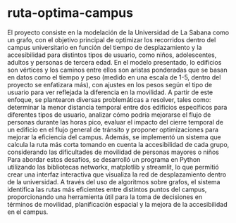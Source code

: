 # ruta-optima-campus

El proyecto consiste en la modelación de la Universidad de La Sabana como un grafo, con el objetivo principal de optimizar los recorridos dentro del campus universitario en función del tiempo de desplazamiento y la accesibilidad para distintos tipos de usuario, como niños, adolescentes, adultos y personas de tercera edad. En el modelo presentado, lo edificios son vértices y los caminos entre ellos son aristas ponderadas que se basan en datos como el tiempo y peso (medido en una escala de 1-5, dentro del proyecto se enfatizara más), con ajustes en los pesos según el tipo de usuario para ver reflejada la diferencia en la movilidad.
 A partir de este enfoque, se plantearon diversas problemáticas a resolver, tales como: determinar la menor distancia temporal entre dos edificios específicos para diferentes tipos de usuario, analizar cómo podría mejorarse el flujo de personas durante las horas pico, evaluar el impacto del cierre temporal de un edificio en el flujo general de tránsito y proponer optimizaciones para mejorar la eficiencia del campus. Además, se implementó un sistema que calcula la ruta más corta tomando en cuenta la accesibilidad de cada grupo, considerando las dificultades de movilidad de personas mayores o niños
Para abordar estos desafíos, se desarrolló un programa en Python utilizando las bibliotecas networkx, matplotlib y streamlit, lo que permitió crear una interfaz interactiva que visualiza la red de desplazamiento dentro de la universidad. A través del uso de algoritmos sobre grafos, el sistema identifica las rutas más eficientes entre distintos puntos del campus, proporcionando una herramienta útil para la toma de decisiones en términos de movilidad, planificación espacial y la mejora de la accesibilidad en el campus.
